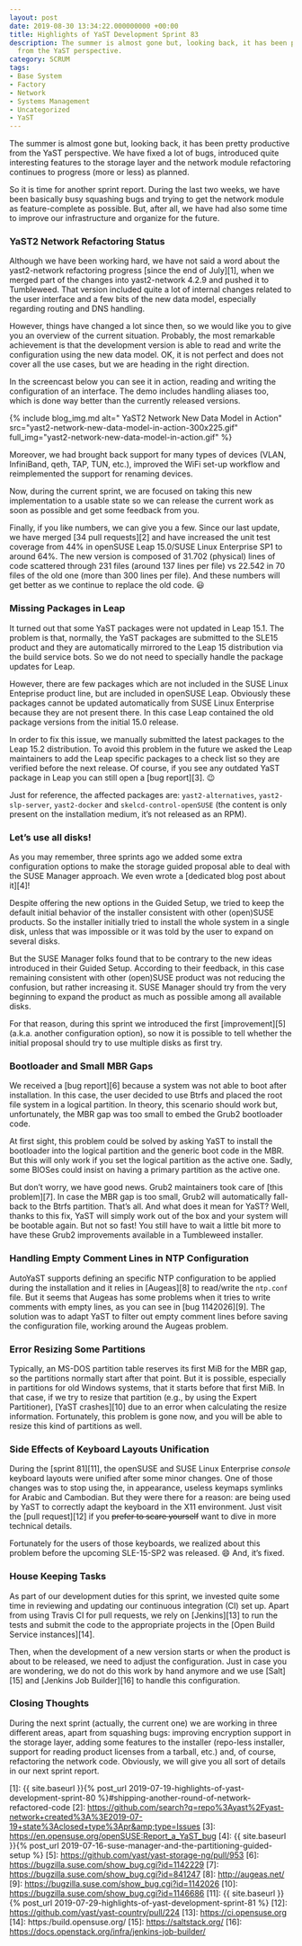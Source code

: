 ```yaml
---
layout: post
date: 2019-08-30 13:34:22.000000000 +00:00
title: Highlights of YaST Development Sprint 83
description: The summer is almost gone but, looking back, it has been pretty productive
  from the YaST perspective.
category: SCRUM
tags:
- Base System
- Factory
- Network
- Systems Management
- Uncategorized
- YaST
---
```


The summer is almost gone but, looking back, it has been pretty
productive from the YaST perspective. We have fixed a lot of bugs,
introduced quite interesting features to the storage layer and the
network module refactoring continues to progress (more or less) as
planned.

So it is time for another sprint report. During the last two weeks, we
have been basically busy squashing bugs and trying to get the network
module as feature-complete as possible. But, after all, we have had also
some time to improve our infrastructure and organize for the future.

### YaST2 Network Refactoring Status

Although we have been working hard, we have not said a word about the
yast2-network refactoring progress [since the end of July][1], when we
merged part of the changes into yast2-network 4.2.9 and pushed it to
Tumbleweed. That version included quite a lot of internal changes
related to the user interface and a few bits of the new data model,
especially regarding routing and DNS handling.

However, things have changed a lot since then, so we would like you to
give you an overview of the current situation. Probably, the most
remarkable achievement is that the development version is able to read
and write the configuration using the new data model. OK, it is not
perfect and does not cover all the use cases, but we are heading in the
right direction.

In the screencast below you can see it in action, reading and writing
the configuration of an interface. The demo includes handling aliases
too, which is done way better than the currently released versions.

{% include blog_img.md alt=" YaST2 Network New Data Model in Action"
src="yast2-network-new-data-model-in-action-300x225.gif"
full_img="yast2-network-new-data-model-in-action.gif" %}

Moreover, we had brought back support for many types of devices (VLAN,
InfiniBand, qeth, TAP, TUN, etc.), improved the WiFi set-up workflow and
reimplemented the support for renaming devices.

Now, during the current sprint, we are focused on taking this new
implementation to a usable state so we can release the current work as
soon as possible and get some feedback from you.

Finally, if you like numbers, we can give you a few. Since our last
update, we have merged [34 pull requests][2] and have increased the unit
test coverage from 44% in openSUSE Leap 15.0/SUSE Linux Enterprise SP1
to around 64%. The new version is composed of 31.702 (physical) lines of
code scattered through 231 files (around 137 lines per file) vs 22.542
in 70 files of the old one (more than 300 lines per file). And these
numbers will get better as we continue to replace the old code. :smiley:

### Missing Packages in Leap

It turned out that some YaST packages were not updated in Leap 15.1. The
problem is that, normally, the YaST packages are submitted to the SLE15
product and they are automatically mirrored to the Leap 15 distribution
via the build service bots. So we do not need to specially handle the
package updates for Leap.

However, there are few packages which are not included in the SUSE Linux
Enteprise product line, but are included in openSUSE Leap. Obviously
these packages cannot be updated automatically from SUSE Linux
Enterprise because they are not present there. In this case Leap
contained the old package versions from the initial 15.0 release.

In order to fix this issue, we manually submitted the latest packages to
the Leap 15.2 distribution. To avoid this problem in the future we asked
the Leap maintainers to add the Leap specific packages to a check list
so they are verified before the next release. Of course, if you see any
outdated YaST package in Leap you can still open a [bug report][3].
:wink:

Just for reference, the affected packages are: `yast2-alternatives`,
`yast2-slp-server`, `yast2-docker` and `skelcd-control-openSUSE` (the
content is only present on the installation medium, it’s not released as
an RPM).

### Let’s use all disks!

As you may remember, three sprints ago we added some extra configuration
options to make the storage guided proposal able to deal with the SUSE
Manager approach. We even wrote a [dedicated blog post about it][4]!

Despite offering the new options in the Guided Setup, we tried to keep
the default initial behavior of the installer consistent with other
(open)SUSE products. So the installer initially tried to install the
whole system in a single disk, unless that was impossible or it was told
by the user to expand on several disks.

But the SUSE Manager folks found that to be contrary to the new ideas
introduced in their Guided Setup. According to their feedback, in this
case remaining consistent with other (open)SUSE product was not reducing
the confusion, but rather increasing it. SUSE Manager should try from
the very beginning to expand the product as much as possible among all
available disks.

For that reason, during this sprint we introduced the first
[improvement][5] (a.k.a. another configuration option), so now it is
possible to tell whether the initial proposal should try to use multiple
disks as first try.

### Bootloader and Small MBR Gaps

We received a [bug report][6] because a system was not able to boot
after installation. In this case, the user decided to use Btrfs and
placed the root file system in a logical partition. In theory, this
scenario should work but, unfortunately, the MBR gap was too small to
embed the Grub2 bootloader code.

At first sight, this problem could be solved by asking YaST to install
the bootloader into the logical partition and the generic boot code in
the MBR. But this will only work if you set the logical partition as the
active one. Sadly, some BIOSes could insist on having a primary
partition as the active one.

But don’t worry, we have good news. Grub2 maintainers took care of [this
problem][7]. In case the MBR gap is too small, Grub2 will automatically
fall-back to the Btrfs partition. That’s all. And what does it mean for
YaST? Well, thanks to this fix, YaST will simply work out of the box and
your system will be bootable again. But not so fast! You still have to
wait a little bit more to have these Grub2 improvements available in a
Tumbleweed installer.

### Handling Empty Comment Lines in NTP Configuration

AutoYaST supports defining an specific NTP configuration to be applied
during the installation and it relies in [Augeas][8] to read/write the
`ntp.conf` file. But it seems that Augeas has some problems when it
tries to write comments with empty lines, as you can see in [bug
1142026][9]. The solution was to adapt YaST to filter out empty comment
lines before saving the configuration file, working around the Augeas
problem.

### Error Resizing Some Partitions

Typically, an MS-DOS partition table reserves its first MiB for the MBR
gap, so the partitions normally start after that point. But it is
possible, especially in partitions for old Windows systems, that it
starts before that first MiB. In that case, if we try to resize that
partition (e.g., by using the Expert Partitioner), [YaST crashes][10]
due to an error when calculating the resize information. Fortunately,
this problem is gone now, and you will be able to resize this kind of
partitions as well.

### Side Effects of Keyboard Layouts Unification

During the [sprint 81][11], the openSUSE and SUSE Linux Enterprise
*console* keyboard layouts were unified after some minor changes. One of
those changes was to stop using the, in appearance, useless keymaps
symlinks for Arabic and Cambodian. But they were there for a reason: are
being used by YaST to correctly adapt the keyboard in the X11
environment. Just visit the [pull request][12] if you ~~prefer to
scare yourself~~ want to dive in more technical details.

Fortunately for the users of those keyboards, we realized about this
problem before the upcoming SLE-15-SP2 was released. :smile:
And, it’s fixed.

### House Keeping Tasks

As part of our development duties for this sprint, we invested quite
some time in reviewing and updating our continuous integration (CI) set
up. Apart from using Travis CI for pull requests, we rely on
[Jenkins][13] to run the tests and submit the code to the appropriate
projects in the [Open Build Service instances][14].

Then, when the development of a new version starts or when the product
is about to be released, we need to adjust the configuration. Just in
case you are wondering, we do not do this work by hand anymore and we
use [Salt][15] and [Jenkins Job Builder][16] to handle this
configuration.

### Closing Thoughts

During the next sprint (actually, the current one) we are working in
three different areas, apart from squashing bugs: improving encryption
support in the storage layer, adding some features to the installer
(repo-less installer, support for reading product licenses from a
tarball, etc.) and, of course, refactoring the network code. Obviously,
we will give you all sort of details in our next sprint report.



[1]: {{ site.baseurl }}{% post_url 2019-07-19-highlights-of-yast-development-sprint-80 %}#shipping-another-round-of-network-refactored-code
[2]: https://github.com/search?q=repo%3Ayast%2Fyast-network+created%3A%3E2019-07-19+state%3Aclosed+type%3Apr&amp;type=Issues
[3]: https://en.opensuse.org/openSUSE:Report_a_YaST_bug
[4]: {{ site.baseurl }}{% post_url 2019-07-16-suse-manager-and-the-partitioning-guided-setup %}
[5]: https://github.com/yast/yast-storage-ng/pull/953
[6]: https://bugzilla.suse.com/show_bug.cgi?id=1142229
[7]: https://bugzilla.suse.com/show_bug.cgi?id=841247
[8]: http://augeas.net/
[9]: https://bugzilla.suse.com/show_bug.cgi?id=1142026
[10]: https://bugzilla.suse.com/show_bug.cgi?id=1146686
[11]: {{ site.baseurl }}{% post_url 2019-07-29-highlights-of-yast-development-sprint-81 %}
[12]: https://github.com/yast/yast-country/pull/224
[13]: https://ci.opensuse.org
[14]: https:/build.opensuse.org/
[15]: https://saltstack.org/
[16]: https://docs.openstack.org/infra/jenkins-job-builder/
